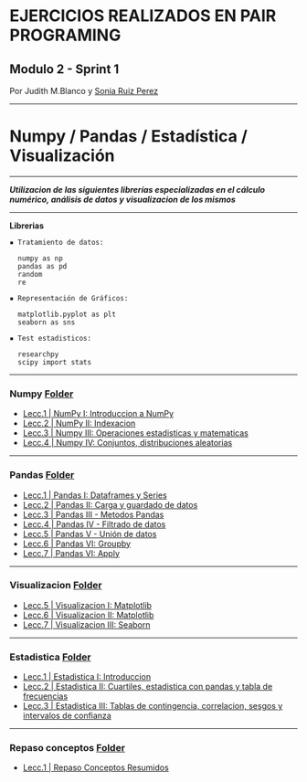 # EJERCICIOS REALIZADOS EN PAIR PROGRAMING
## Modulo 2 - Sprint 1
Por Judith M.Blanco y [Sonia Ruiz Perez](https://www.linkedin.com/in/sonia-ruiz-perez/)

--------------------------
# Numpy / Pandas  / Estadística / Visualización 
--------------------------

***Utilizacion de las siguientes librerías especializadas en el cálculo numérico, análisis de datos y visualizacion de los mismos***

---

**Librerias** 

    ▪ Tratamiento de datos:

      numpy as np
      pandas as pd
      random 
      re

    ▪ Representación de Gráficos:

      matplotlib.pyplot as plt
      seaborn as sns

    ▪ Test estadisticos:

      researchpy 
      scipy import stats

---------------------------
###  Numpy [Folder](https://github.com/solkiria/bootcamp_adalab/tree/main/pairprogramming/module2-sprint1/numpy)

* [Lecc.1 | NumPy I: Introduccion a NumPy](./numpy/pairprog-numpy-leccion1-numpy1.ipynb)
* [Lecc.2 | NumPy II: Indexacion](./numpy/pairprog-numpy-leccion2-indexacion.ipynb)
* [Lecc.3 | Numpy III: Operaciones estadisticas y matematicas](./numpy/pairprog-numpy-leccion3-numpy3.ipynb)
* [Lecc.4 | Numpy IV: Conjuntos, distribuciones aleatorias](./numpy/pairprog-numpy-leccion4-conj_distrib_aleatorias.ipynb)



---------------------------
### Pandas [Folder](https://github.com/solkiria/bootcamp_adalab/tree/main/pairprogramming/module2-sprint1/pandas)

* [Lecc.1 | Pandas I: Dataframes y Series](./pandas/pair-prog-pandas-leccion1-pandas1.ipynb)
* [Lecc.2 | Pandas II: Carga y guardado de datos](./pandas/pair-prog-pandas-leccion2-cargadatos.ipynb)
* [Lecc.3 | Pandas III - Metodos Pandas](./pandas/pair-prog-pandas-leccion3-pandas3.ipynb)
* [Lecc.4 | Pandas IV - Filtrado de datos](./pandas/pair-prog-pandas-leccion4-filtrado.ipynb)
* [Lecc.5 | Pandas V - Unión de datos](./pandas/pair-prog-pandas-leccion5-pandas5.ipynb)
* [Lecc.6 | Pandas VI: Groupby](./pandas/pair-prog-pandas-leccion6-groupby.ipynb)
* [Lecc.7 | Pandas VI: Apply](./pandas/pairprog-pandas-leccion7-pandas7.ipynb)



---------------------------
### Visualizacion [Folder](https://github.com/solkiria/bootcamp_adalab/tree/main/pairprogramming/module2-sprint1/visualizacion)

* [Lecc.5 | Visualizacion I: Matplotlib](./visualizacion/pairprog-visualizacion-visualizacion1_matplotlib.ipynb)
* [Lecc.6 | Visualizacion II: Matplotlib](./visualizacion/pairprog-visualizacion-visualizacion2_matloptib.ipynb)
* [Lecc.7 | Visualizacion III: Seaborn](./visualizacion/pairprog-visualizacion-visualizacion3_seaborn.ipynb)



---------------------------
### Estadistica [Folder](https://github.com/solkiria/bootcamp_adalab/tree/main/pairprogramming/module2-sprint1/estadistica) 

* [Lecc.1 | Estadistica I: Introduccion](./estadistica/Estadistica_leccion1y2/pairprog-estadistica-estadistica-1_introduccion.ipynb)
* [Lecc.2 | Estadistica II: Cuartiles, estadistica con pandas y tabla de frecuencias](./estadistica/Estadistica_leccion1y2/pairprog-estadistica-estadistica2_cuartiles_pandas_tablas_frec.ipynb)
* [Lecc.3 | Estadistica III: Tablas de contingencia, correlacion, sesgos y intervalos de confianza](./estadistica/pairprog-estadistica3_tablascont_corr_sesgos_interv.ipynb)

---------------------------
### Repaso conceptos [Folder](https://github.com/solkiria/bootcamp_adalab/tree/main/pairprogramming/module2-sprint1/repaso%20conceptos%20estadistica%20y%20visualizacion)
 
* [Lecc.1 | Repaso Conceptos Resumidos](./estadistica/pairprog-repaso-repasoconceptos.ipynb)
  

